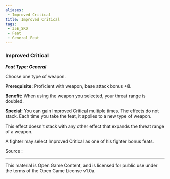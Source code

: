 ```yaml
---
aliases:
 - Improved Critical
title: Improved Critical
tags: 
 - 35E_SRD
 - Feat
 - General_Feat
---
```

### Improved Critical 
***Feat Type: General***

Choose one type of weapon.

**Prerequisite:** Proficient with weapon, base attack bonus +8.

**Benefit:** When using the weapon you selected, your threat range is
doubled.

**Special:** You can gain Improved Critical multiple times. The effects
do not stack. Each time you take the feat, it applies to a new type of
weapon.

This effect doesn't stack with any other effect that expands the threat
range of a weapon.

A fighter may select Improved Critical as one of his fighter bonus
feats.


Source :



---



This material is Open Game Content, and is licensed for public use under the terms of the Open Game License v1.0a.

